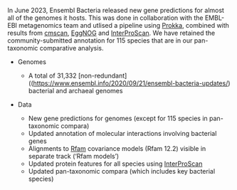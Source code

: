In June 2023, Ensembl Bacteria released new gene predictions for almost all of the genomes it hosts. This was done in collaboration with the EMBL-EBI metagenomics team and utlised a pipeline using [Prokka](https://doi.org/10.1093/bioinformatics/btu153), combined with results from [cmscan](https://www.ebi.ac.uk/Tools/rna/infernal_cmscan/), [EggNOG](https://doi.org/10.1093/nar/gky1085) and [InterProScan](https://www.ebi.ac.uk/interpro/about/interproscan/). We have retained the community-submitted annotation for 115 species that are in our pan-taxonomic comparative analysis.

- Genomes

	- A total of 31,332 [non-redundant]((https://www.ensembl.info/2020/09/21/ensembl-bacteria-updates/) bacterial and archaeal genomes

- Data 

	- New gene predictions for genomes (except for 115 species in pan-taxonomic compara)
	- Updated annotation of molecular interactions involving bacterial genes 
	- Alignments to [Rfam](https://rfam.xfam.org) covariance models (Rfam 12.2) visible in separate track (‘Rfam models’)
	- Updated protein features for all species using [InterProScan](https://www.ebi.ac.uk/interpro/search/sequence/)
	- Updated pan-taxonomic compara (which includes key bacterial species)
